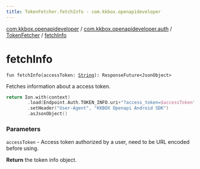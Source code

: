 ```yaml
---
title: TokenFetcher.fetchInfo - com.kkbox.openapideveloper
---
```


[com.kkbox.openapideveloper](../../index.html) / [com.kkbox.openapideveloper.auth](../index.html) / [TokenFetcher](index.html) / [fetchInfo](.)

# fetchInfo

`fun fetchInfo(accessToken: `[`String`](https://kotlinlang.org/api/latest/jvm/stdlib/kotlin/-string/index.html)`): ResponseFuture<JsonObject>`

Fetches information about a access token.

``` kotlin
return Ion.with(context)
        .load(Endpoint.Auth.TOKEN_INFO.uri+"?access_token=$accessToken")
        .setHeader("User-Agent", "KKBOX Openapi Android SDK")
        .asJsonObject()
```

### Parameters

`accessToken` - Access token authorized by a user, need to be URL encoded before using.

**Return**
the token info object.

